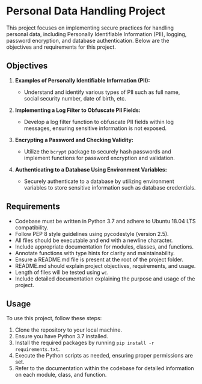 # Personal Data Handling Project

This project focuses on implementing secure practices for handling personal data, including Personally Identifiable Information (PII), logging, password encryption, and database authentication. Below are the objectives and requirements for this project.

## Objectives

1. **Examples of Personally Identifiable Information (PII):**
   - Understand and identify various types of PII such as full name, social security number, date of birth, etc.

2. **Implementing a Log Filter to Obfuscate PII Fields:**
   - Develop a log filter function to obfuscate PII fields within log messages, ensuring sensitive information is not exposed.

3. **Encrypting a Password and Checking Validity:**
   - Utilize the `bcrypt` package to securely hash passwords and implement functions for password encryption and validation.

4. **Authenticating to a Database Using Environment Variables:**
   - Securely authenticate to a database by utilizing environment variables to store sensitive information such as database credentials.

## Requirements

- Codebase must be written in Python 3.7 and adhere to Ubuntu 18.04 LTS compatibility.
- Follow PEP 8 style guidelines using pycodestyle (version 2.5).
- All files should be executable and end with a newline character.
- Include appropriate documentation for modules, classes, and functions.
- Annotate functions with type hints for clarity and maintainability.
- Ensure a README.md file is present at the root of the project folder.
- README.md should explain project objectives, requirements, and usage.
- Length of files will be tested using `wc`.
- Include detailed documentation explaining the purpose and usage of the project.

## Usage

To use this project, follow these steps:

1. Clone the repository to your local machine.
2. Ensure you have Python 3.7 installed.
3. Install the required packages by running `pip install -r requirements.txt`.
4. Execute the Python scripts as needed, ensuring proper permissions are set.
5. Refer to the documentation within the codebase for detailed information on each module, class, and function.
